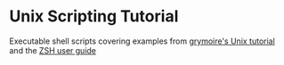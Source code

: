 # Unix Scripting Tutorial
Executable shell scripts covering examples from
[grymoire's Unix tutorial](http://www.grymoire.com/Unix/Quote.html)
and the [ZSH user guide](http://zsh.sourceforge.net/Guide)
